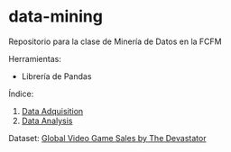 # data-mining
Repositorio para la clase de Minería de Datos en la FCFM

Herramientas: 
- Librería de Pandas

Índice: 
1. [Data Adquisition](data-adquisition/notas.md)
2. [Data Analysis](data-analysis/notas.md)



Dataset: [Global Video Game Sales by The Devastator](https://www.kaggle.com/datasets/thedevastator/global-video-game-sales?select=vgsales.csv)
